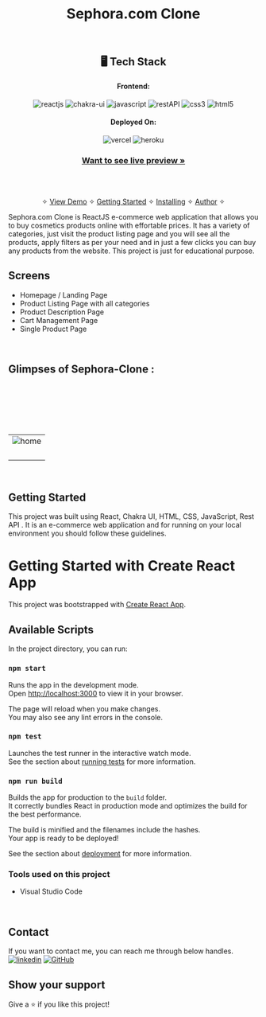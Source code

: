 <h1 align="center">Sephora.com Clone</h1>

<br />

<h2 align="center">🖥️ Tech Stack</h2>


<h4 align="center">Frontend:</h4>

<p align="center">
  <img src="https://img.shields.io/badge/React-20232A?style=for-the-badge&logo=react&logoColor=61DAFB" alt="reactjs" />
  <img src="https://img.shields.io/badge/Chakra%20UI-3bc7bd?style=for-the-badge&logo=chakraui&logoColor=white" alt="chakra-ui" />
  <img src="https://img.shields.io/badge/JavaScript-323330?style=for-the-badge&logo=javascript&logoColor=F7DF1E" alt="javascript" />
  <img src="https://img.shields.io/badge/Rest_API-02303A?style=for-the-badge&logo=react-router&logoColor=white" alt="restAPI" />
  <img src="https://img.shields.io/badge/CSS3-1572B6?style=for-the-badge&logo=css3&logoColor=white" alt="css3" />
  <img src="https://img.shields.io/badge/HTML5-E34F26?style=for-the-badge&logo=html5&logoColor=white" alt="html5" />
</p>


<h4 align="center">Deployed On:</h4>

<p align="center">
  <img src="https://img.shields.io/badge/Netlify-00C7B7?style=for-the-badge&logo=netlify&logoColor=white" alt="vercel" />
  <img src="https://img.shields.io/badge/vercel-430098?style=for-the-badge&logo=vercel&logoColor=white" alt="heroku" />
</p>



<h3 align="center"><a href="https://starlit-gumption-871ca8.netlify.app/"><strong>Want to see live preview »</strong></a></h3>
<br />

<p align="center">
  <br />&#10023;
  <a href="#Demo">View Demo</a> &#10023;
  <a href="#Getting-Started">Getting Started</a> &#10023; 
  <a href="#Install">Installing</a> &#10023;
  <a href="#Contact">Author</a> &#10023;
</p>


Sephora.com Clone is ReactJS e-commerce web application that allows you to buy cosmetics products online with effortable prices. It has a variety of categories, just visit the product listing page and you will see all the products, apply filters as per your need and in just a few clicks you can buy any products from the website. This project is just for educational purpose.
<br />

## Screens 
- Homepage / Landing Page
- Product Listing Page with all categories
- Product Description Page
- Cart Management Page
- Single Product Page


<br />


## Glimpses of Sephora-Clone :

<table>
  <tr>
    <td><img src="https://i.ibb.co/DrxtF9F/sephora1.png"  alt="home" /></td>
  </tr>
  <br/>
  <tr>
    <td><img src="https://i.ibb.co/c1P37DW/sephora2.png"  alt="" /></td>
  </tr>
  <br/>
  <tr>
    <td><img src="https://i.ibb.co/sqJxhrB/sephora3.png"  alt="" /></td>
  </tr>
  <br/>
   <tr>
    <td><img src="https://i.ibb.co/G2DR5H5/sephora4.png"   alt="" /></td>
  </tr>
  <br/>
  <tr>
    <td><img src="https://i.ibb.co/Cw7zYc9/sephora5.png"  alt="" /></td>
  </tr>
  <br/>

</table>

<br />



## Getting Started

This project was built using React, Chakra UI, HTML, CSS, JavaScript, Rest API . It is an e-commerce web application and for running on your local environment you should follow these guidelines.


# Getting Started with Create React App

This project was bootstrapped with [Create React App](https://github.com/facebook/create-react-app).

## Available Scripts

In the project directory, you can run:

### `npm start`

Runs the app in the development mode.\
Open [http://localhost:3000](http://localhost:3000) to view it in your browser.

The page will reload when you make changes.\
You may also see any lint errors in the console.

### `npm test`

Launches the test runner in the interactive watch mode.\
See the section about [running tests](https://facebook.github.io/create-react-app/docs/running-tests) for more information.

### `npm run build`

Builds the app for production to the `build` folder.\
It correctly bundles React in production mode and optimizes the build for the best performance.

The build is minified and the filenames include the hashes.\
Your app is ready to be deployed!

See the section about [deployment](https://facebook.github.io/create-react-app/docs/deployment) for more information.


### Tools used on this project

- Visual Studio Code

<br />



## Contact

If you want to contact me, you can reach me through below handles. <br />
[![linkedin](https://img.shields.io/badge/Aditya_Anand-0077B5?style=for-the-badge&logo=linkedin&logoColor=white)](https://www.linkedin.com/in/aditya-anand-2b795a239/)
[![GitHub](https://img.shields.io/badge/Aditya_Anand-0077B5?style=for-the-badge&logo=Github&logoColor=white)](https://github.com/AdityaBr11/)




## Show your support

Give a ⭐️ if you like this project!


